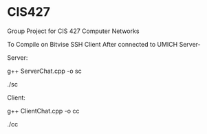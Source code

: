 # CIS427
Group Project for CIS 427 Computer Networks


To Compile on Bitvise SSH Client After connected to UMICH Server-

Server:

g++ ServerChat.cpp -o sc

./sc



Client:

g++ ClientChat.cpp -o cc

./cc
